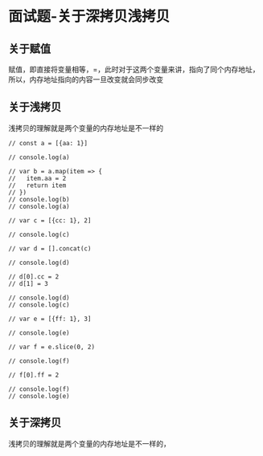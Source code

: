 # 面试题-关于深拷贝浅拷贝

## 关于赋值

赋值，即直接将变量相等，=，此时对于这两个变量来讲，指向了同个内存地址，所以，内存地址指向的内容一旦改变就会同步改变

## 关于浅拷贝

浅拷贝的理解就是两个变量的内存地址是不一样的

```
// const a = [{aa: 1}]

// console.log(a)

// var b = a.map(item => {
//   item.aa = 2
//   return item
// })
// console.log(b)
// console.log(a)

// var c = [{cc: 1}, 2]

// console.log(c)

// var d = [].concat(c)

// console.log(d)

// d[0].cc = 2
// d[1] = 3

// console.log(d)
// console.log(c)

// var e = [{ff: 1}, 3]

// console.log(e)

// var f = e.slice(0, 2)

// console.log(f)

// f[0].ff = 2

// console.log(f)
// console.log(e)
```

## 关于深拷贝

浅拷贝的理解就是两个变量的内存地址是不一样的，
